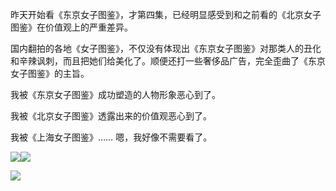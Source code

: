 昨天开始看《东京女子图鉴》，才第四集，已经明显感受到和之前看的《北京女子图鉴》在价值观上的严重差异。

国内翻拍的各地《女子图鉴》，不仅没有体现出《东京女子图鉴》对那类人的丑化和辛辣讽刺，而且把她们给美化了。顺便还打一些奢侈品广告，完全歪曲了《东京女子图鉴》的主旨。

我被《东京女子图鉴》成功塑造的人物形象恶心到了。

我被《北京女子图鉴》透露出来的价值观恶心到了。

我被《上海女子图鉴》…… 嗯，我好像不需要看了。

<span>![](https://yinwang1.files.wordpress.com/2020/08/img_1089.jpg?w=300&h=169)</span><span>![](https://yinwang1.files.wordpress.com/2020/08/img_1090-2.jpg?w=300&h=169)</span>

<span>![](https://yinwang1.files.wordpress.com/2020/08/img_1091.jpg?w=300&h=169)</span>
